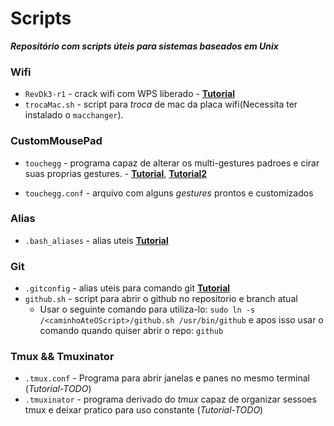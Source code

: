 # Scripts
_**Repositório com scripts úteis para sistemas baseados em Unix**_

### Wifi
* ``RevDk3-r1`` - crack wifi com WPS liberado - [**Tutorial**](http://www.matthewhknight.com/cracking-wps-revdk3-r1)
* ``trocaMac.sh`` - script para _troca_ de mac da placa wifi(Necessita ter instalado o ``macchanger``).

### CustomMousePad

* ``touchegg`` - programa capaz de alterar os multi-gestures padroes e cirar suas proprias gestures. - [**Tutorial**](http://www.ubtutorials.com/tutorial/760/how-get-macbook-style-finger-gestures-ubuntu-linux), [**Tutorial2**](https://ineed.coffee/1068/os-x-like-multitouch-gestures-for-macbook-pro-running-ubuntu-12-10/)

* ``touchegg.conf`` - arquivo com alguns _gestures_ prontos e customizados

### Alias

* ``.bash_aliases`` - alias uteis [**Tutorial**](http://www.vivaolinux.com.br/dica/Criando-aliases-uteis)

### Git

* ``.gitconfig`` - alias uteis para comando git [**Tutorial**](http://githowto.com/aliases)
* ``github.sh``  - script para abrir o github no repositorio e branch atual
	* Usar o seguinte comando para utiliza-lo: ``sudo ln -s /<caminhoAteOScript>/github.sh /usr/bin/github`` e apos isso usar o comando quando quiser abrir o repo: ``github``


### Tmux && Tmuxinator

* ``.tmux.conf`` - Programa para abrir janelas e panes no mesmo terminal (_Tutorial-TODO_)
* ``.tmuxinator`` - programa derivado do _tmux_ capaz de organizar sessoes tmux e deixar pratico para uso constante (_Tutorial-TODO_)
